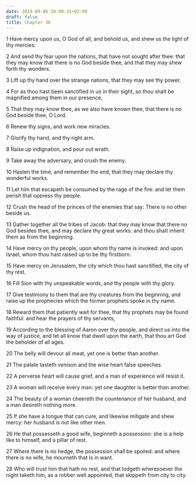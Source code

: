```yaml
---
date: 2024-09-06 20:00:31+02:00
draft: false
title: Chapter 36
---
```




1 Have mercy upon us, O God of all, and behold us, and shew us the light of thy mercies:

2 And send thy fear upon the nations, that have not sought after thee: that they may know that there is no God beside thee, and that they may shew forth thy wonders.

3 Lift up thy hand over the strange nations, that they may see thy power.

4 For as thou hast been sanctified in us in their sight, so thou shalt be magnified among them in our presence,

5 That they may know thee, as we also have known thee, that there is no God beside thee, O Lord.

6 Renew thy signs, and work new miracles.

7 Glorify thy hand, and thy right arm.

8 Raise up indignation, and pour out wrath.

9 Take away the adversary, and crush the enemy.

10 Hasten the time, and remember the end, that they may declare thy wonderful works.

11 Let him that escapeth be consumed by the rage of the fire: and let them perish that oppress thy people.

12 Crush the head of the princes of the enemies that say: There is no other beside us.

13 Gather together all the tribes of Jacob: that they may know that there no God besides thee, and may declare thy great works: and thou shalt inherit them as from the beginning.

14 Have mercy on thy people, upon whom thy name is invoked: and upon Israel, whom thou hast raised up to be thy firstborn.

15 Have mercy on Jerusalem, the city which thou hast sanctified, the city of thy rest.

16 Fill Sion with thy unspeakable words, and thy people with thy glory.

17 Give testimony to them that are thy creatures from the beginning, and raise up the prophecies which the former prophets spoke in thy name.

18 Reward them that patiently wait for thee, that thy prophets may be found faithful: and hear the prayers of thy servants,

19 According to the blessing of Aaron over thy people, and direct us into the way of justice, and let all know that dwell upon the earth, that thou art God the beholder of all ages.

20 The belly will devour all meat, yet one is better than another.

21 The palate tasteth venison and the wise heart false speeches.

22 A perverse heart will cause grief, and a man of experience will resist it.

23 A woman will receive every man: yet one daughter is better than another.

24 The beauty of a woman cheereth the countenance of her husband, and a man desireth nothing more.

25 If she have a tongue that can cure, and likewise mitigate and shew mercy: her husband is not like other men.

26 He that possesseth a good wife, beginneth a possession: she is a help like to himself, and a pillar of rest.

27 Where there is no hedge, the possession shall be spoiled: and where there is no wife, he mourneth that is in want.

28 Who will trust him that hath no rest, and that lodgeth wheresoever the night taketh him, as a robber well appointed, that skippeth from city to city.

